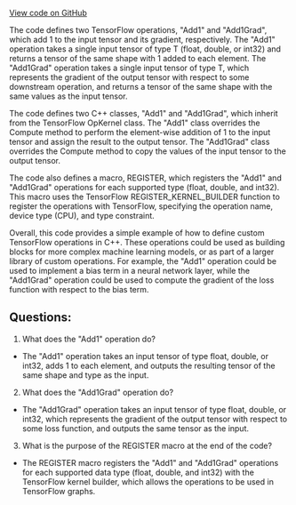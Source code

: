 [View code on GitHub](https://github.com/misbahsy/the-algorithm/twml/libtwml/src/ops/add1.cpp)

The code defines two TensorFlow operations, "Add1" and "Add1Grad", which add 1 to the input tensor and its gradient, respectively. The "Add1" operation takes a single input tensor of type T (float, double, or int32) and returns a tensor of the same shape with 1 added to each element. The "Add1Grad" operation takes a single input tensor of type T, which represents the gradient of the output tensor with respect to some downstream operation, and returns a tensor of the same shape with the same values as the input tensor.

The code defines two C++ classes, "Add1" and "Add1Grad", which inherit from the TensorFlow OpKernel class. The "Add1" class overrides the Compute method to perform the element-wise addition of 1 to the input tensor and assign the result to the output tensor. The "Add1Grad" class overrides the Compute method to copy the values of the input tensor to the output tensor.

The code also defines a macro, REGISTER, which registers the "Add1" and "Add1Grad" operations for each supported type (float, double, and int32). This macro uses the TensorFlow REGISTER_KERNEL_BUILDER function to register the operations with TensorFlow, specifying the operation name, device type (CPU), and type constraint.

Overall, this code provides a simple example of how to define custom TensorFlow operations in C++. These operations could be used as building blocks for more complex machine learning models, or as part of a larger library of custom operations. For example, the "Add1" operation could be used to implement a bias term in a neural network layer, while the "Add1Grad" operation could be used to compute the gradient of the loss function with respect to the bias term.
## Questions: 
 1. What does the "Add1" operation do?
- The "Add1" operation takes an input tensor of type float, double, or int32, adds 1 to each element, and outputs the resulting tensor of the same shape and type as the input.

2. What does the "Add1Grad" operation do?
- The "Add1Grad" operation takes an input tensor of type float, double, or int32, which represents the gradient of the output tensor with respect to some loss function, and outputs the same tensor as the input.

3. What is the purpose of the REGISTER macro at the end of the code?
- The REGISTER macro registers the "Add1" and "Add1Grad" operations for each supported data type (float, double, and int32) with the TensorFlow kernel builder, which allows the operations to be used in TensorFlow graphs.
